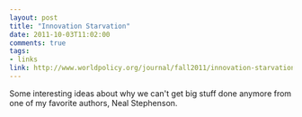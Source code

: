 ```yaml
---
layout: post
title: "Innovation Starvation"
date: 2011-10-03T11:02:00
comments: true
tags:
- links
link: http://www.worldpolicy.org/journal/fall2011/innovation-starvation
---
```

Some interesting ideas about why we can't get big stuff done anymore
from one of my favorite authors, Neal Stephenson.

